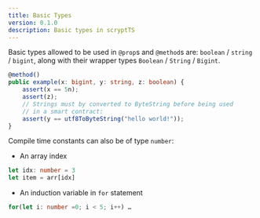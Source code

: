 ```yaml
---
title: Basic Types
version: 0.1.0
description: Basic types in scryptTS
---
```


Basic types allowed to be used in `@prop`s and `@method`s are: `boolean` / `string` / `bigint`, along with their wrapper types `Boolean` / `String` / `Bigint`.

```ts
@method()
public example(x: bigint, y: string, z: boolean) {
    assert(x == 5n);
    assert(z);
    // Strings must by converted to ByteString before being used
    // in a smart contract:
    assert(y == utf8ToByteString("hello world!"));
}
```

Compile time constants can also be of type `number`:

- An array index

```ts
let idx: number = 3
let item = arr[idx]
```

- An induction variable in `for` statement

```ts
for(let i: number =0; i < 5; i++) …
```
